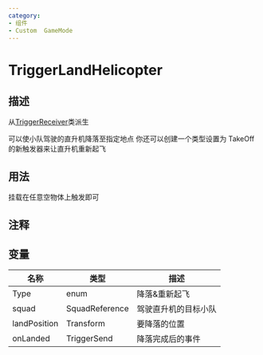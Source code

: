 ```yaml
---
category: 
- 组件
- Custom  GameMode
---
```

# TriggerLandHelicopter
## 描述
从[TriggerReceiver](./TriggerReceiver.md)类派生

可以使小队驾驶的直升机降落至指定地点
你还可以创建一个类型设置为 TakeOff 的新触发器来让直升机重新起飞
## 用法

挂载在任意空物体上触发即可

## 注释

## 变量
| 名称 | 类型 | 描述 |
| ----------- | ----------- | ----------- |
| Type | enum | 降落&重新起飞 |  
| squad | SquadReference | 驾驶直升机的目标小队 |  
| landPosition  | Transform | 要降落的位置 |  
| onLanded  | TriggerSend | 降落完成后的事件 |  

